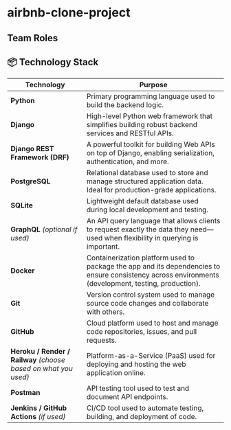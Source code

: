 # airbnb-clone-project




## Team Roles









## 📦 Technology Stack

| Technology                                                      | Purpose                                                                                                                                              |
| --------------------------------------------------------------- | ---------------------------------------------------------------------------------------------------------------------------------------------------- |
| **Python**                                                      | Primary programming language used to build the backend logic.                                                                                        |
| **Django**                                                      | High-level Python web framework that simplifies building robust backend services and RESTful APIs.                                                   |
| **Django REST Framework (DRF)**                                 | A powerful toolkit for building Web APIs on top of Django, enabling serialization, authentication, and more.                                         |
| **PostgreSQL**                                                  | Relational database used to store and manage structured application data. Ideal for production-grade applications.                                   |
| **SQLite**                                                      | Lightweight default database used during local development and testing.                                                                              |
| **GraphQL** *(optional if used)*                                | An API query language that allows clients to request exactly the data they need—used when flexibility in querying is important.                      |
| **Docker**                                                      | Containerization platform used to package the app and its dependencies to ensure consistency across environments (development, testing, production). |
| **Git**                                                         | Version control system used to manage source code changes and collaborate with others.                                                               |
| **GitHub**                                                      | Cloud platform used to host and manage code repositories, issues, and pull requests.                                                                 |
| **Heroku / Render / Railway** *(choose based on what you used)* | Platform-as-a-Service (PaaS) used for deploying and hosting the web application online.                                                              |
| **Postman**                                                     | API testing tool used to test and document API endpoints.                                                                                            |
| **Jenkins / GitHub Actions** *(if used)*                        | CI/CD tool used to automate testing, building, and deployment of code.                                                                               |
